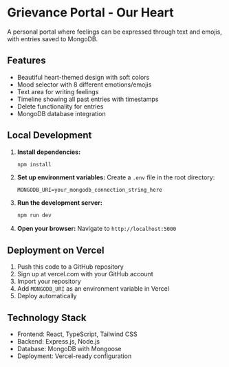 # Grievance Portal - Our Heart

A personal portal where feelings can be expressed through text and emojis, with entries saved to MongoDB.

## Features

- Beautiful heart-themed design with soft colors
- Mood selector with 8 different emotions/emojis
- Text area for writing feelings
- Timeline showing all past entries with timestamps
- Delete functionality for entries
- MongoDB database integration

## Local Development

1. **Install dependencies:**
   ```bash
   npm install
   ```

2. **Set up environment variables:**
   Create a `.env` file in the root directory:
   ```
   MONGODB_URI=your_mongodb_connection_string_here
   ```

3. **Run the development server:**
   ```bash
   npm run dev
   ```

4. **Open your browser:**
   Navigate to `http://localhost:5000`

## Deployment on Vercel

1. Push this code to a GitHub repository
2. Sign up at vercel.com with your GitHub account
3. Import your repository
4. Add `MONGODB_URI` as an environment variable in Vercel
5. Deploy automatically

## Technology Stack

- Frontend: React, TypeScript, Tailwind CSS
- Backend: Express.js, Node.js
- Database: MongoDB with Mongoose
- Deployment: Vercel-ready configuration
